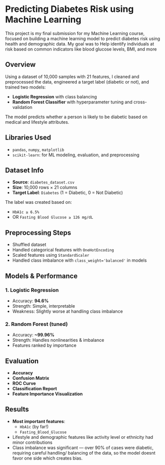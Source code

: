 # Predicting Diabetes Risk using Machine Learning

This project is my final submission for my Machine Learning course, focused on building a machine learning model to predict diabetes risk using health and demographic data. My goal was to Help identify individuals at risk based on common indicators like blood glucose levels, BMI, and more

## Overview

Using a dataset of 10,000 samples with 21 features, I cleaned and preprocessed the data, engineered a target label (diabetic or not), and trained two models:

- **Logistic Regression** with class balancing
- **Random Forest Classifier** with hyperparameter tuning and cross-validation

The model predicts whether a person is likely to be diabetic based on medical and lifestyle attributes.

## Libraries Used

- `pandas`, `numpy`, `matplotlib`
- `scikit-learn`: for ML modeling, evaluation, and preprocessing

## Dataset Info

- **Source**: `diabetes_dataset.csv`
- **Size**: 10,000 rows × 21 columns
- **Target Label**: `Diabetes` (1 = Diabetic, 0 = Not Diabetic)

The label was created based on:
- `HbA1c ≥ 6.5%`
- OR `Fasting Blood Glucose ≥ 126 mg/dL`

##  Preprocessing Steps

- Shuffled dataset
- Handled categorical features with `OneHotEncoding`
- Scaled features using `StandardScaler`
- Handled class imbalance with `class_weight='balanced'` in models

## Models & Performance

### 1. Logistic Regression
- Accuracy: **94.6%**
- Strength: Simple, interpretable
- Weakness: Slightly worse at handling class imbalance

### 2. Random Forest (tuned)
- Accuracy: **~99.96%**
- Strength: Handles nonlinearities & imbalance
- Features ranked by importance

## Evaluation

-  **Accuracy**
-  **Confusion Matrix**
-  **ROC Curve**
-  **Classification Report**
-  **Feature Importance Visualization**

## Results

- **Most important features**:
  - `HbA1c` (by far!)
  - `Fasting_Blood_Glucose`
- Lifestyle and demographic features like activity level or ethnicity had minor contributions
- Class imbalance was significant — over 90% of cases were diabetic, requiring careful handling/ balancing of the data, so the model doesnt favor one side which creates bias. 
